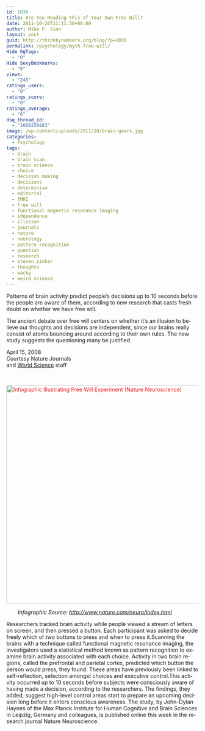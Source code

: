 ```yaml
---
id: 1036
title: Are You Reading this of Your Own Free Will?
date: 2011-10-26T11:11:50+00:00
author: Mike P. Sinn
layout: post
guid: http://thinkbynumbers.org/blog/?p=1036
permalink: /psychology/myth-free-will/
Hide OgTags:
  - "0"
Hide SexyBookmarks:
  - "0"
views:
  - "245"
ratings_users:
  - "0"
ratings_score:
  - "0"
ratings_average:
  - "0"
dsq_thread_id:
  - "1668250883"
image: /wp-content/uploads/2011/10/brain-gears.jpg
categories:
  - Psychology
tags:
  - brain
  - brain scan
  - brain science
  - choice
  - decision making
  - decisions
  - determinism
  - editorial
  - fMRI
  - free will
  - functional magnetic resonance imaging
  - idependence
  - illusion
  - journals
  - nature
  - neurology
  - pattern recognition
  - question
  - research
  - steven pinker
  - thoughts
  - wacky
  - weird science
---
```

Patterns of brain ac­ti­vity pre­dict peo­ple’s de­ci­sions up to 10 sec­onds be­fore the peo­ple are aware of them, ac­cord­ing to new re­search that casts fresh doubt on whether we have free will.

The ancient debate over free will cen­ters on whether it’s an il­lu­sion to be­lieve our thoughts and de­ci­sions are in­de­pend­ent, since our brains really con­sist of atoms bouncing around ac­cord­ing to their own rules. The new study suggests the questioning many be justified.

April 15, 2008  
Courtesy Nature Journals  
and [World Science](http://www.world-science.net/) staff

&nbsp;

<a style="color: #ed1e24; text-decoration: underline;" href="http://thinkbynumbers.org/wp-content/uploads/2011/10/free-will-infographic.gif"><img data-attachment-id="1037" data-permalink="https://thinkbynumbers.org/psychology/myth-free-will/attachment/free-will-infographic/" data-orig-file="https://thinkbynumbers.org/wp-content/uploads/2011/10/free-will-infographic.gif" data-orig-size="624,572" data-comments-opened="1" data-image-meta="{&quot;aperture&quot;:&quot;0&quot;,&quot;credit&quot;:&quot;&quot;,&quot;camera&quot;:&quot;&quot;,&quot;caption&quot;:&quot;&quot;,&quot;created_timestamp&quot;:&quot;0&quot;,&quot;copyright&quot;:&quot;&quot;,&quot;focal_length&quot;:&quot;0&quot;,&quot;iso&quot;:&quot;0&quot;,&quot;shutter_speed&quot;:&quot;0&quot;,&quot;title&quot;:&quot;&quot;,&quot;orientation&quot;:&quot;0&quot;}" data-image-title="Free Will Experiment" data-image-description="" data-medium-file="https://thinkbynumbers.org/wp-content/uploads/2011/10/free-will-infographic-300x275.gif" data-large-file="https://thinkbynumbers.org/wp-content/uploads/2011/10/free-will-infographic.gif" class="size-full wp-image-1037 alignnone" title="Free Will Experiment" src="http://thinkbynumbers.org/wp-content/uploads/2011/10/free-will-infographic.gif" alt="Infographic Illustrating Free Will Experiment (Nature Neuroscience)" width="624" height="572" /></a>

<p style="padding-left: 30px;">
  <em>Infographic Source: <a href="http://www.nature.com/neuro/index.html" target="_blank">http://www.nature.com/neuro/index.html</a></em>
</p>

<div>
  Re­search­ers tracked brain ac­ti­vity while peo­ple viewed a stream of let­ters on screen, and then pressed a but­ton. Each par­ti­ci­pant was asked to de­cide freely which of two but­tons to press and when to press it.Scan­ning the brains with a tech­nique called func­tion­al mag­net­ic res­o­nance im­ag­ing, the in­ves­ti­ga­tors used a sta­tis­ti­cal meth­od known as pat­tern rec­og­ni­tion to ex­am­ine brain ac­ti­vity as­so­ci­at­ed with each choice. Ac­ti­vity in two brain re­gions, called the pre­fron­tal and pa­ri­e­tal cor­tex, pre­dicted which but­ton the per­son would press, they found. These ar­eas have pre­vi­ously been linked to self-re­flec­tion, se­lec­tion amongst choices and ex­ec­u­tive con­trol.This ac­ti­vity oc­curred up to 10 sec­onds be­fore sub­jects were con­sciously aware of hav­ing made a de­ci­sion, ac­cord­ing to the re­search­ers. The find­ings, they added, sug­gest high-lev­el con­trol ar­eas start to pre­pare an up­com­ing de­ci­sion long be­fore it en­ters con­scious awareness. The stu­dy, by John-Dylan Haynes of the Max Planck In­sti­tute for Hu­man Cog­ni­tive and Brain Sci­ences in Leip­zig, Ger­ma­ny and col­leagues, is pub­lished on­line this week in the re­search jour­nal Na­ture Neu­ro­sci­ence.
</div>

&nbsp;

<p style="padding-left: 30px;">
</p>

<div>
</div>

<div>
</div>